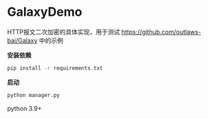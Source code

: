 # GalaxyDemo
HTTP报文二次加密的具体实现，用于测试 https://github.com/outlaws-bai/Galaxy 中的示例

**安装依赖**

```bash
pip install -r requirements.txt
```

**启动**
```bash
python manager.py
```

python 3.9+